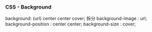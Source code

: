 
### CSS - Background
background: (url) center center cover;
拆分
background-image : url;
background-position : center center;
background-size : cover;